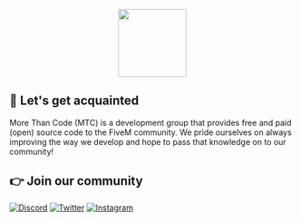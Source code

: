 <p align="center">
  <img width="120" src="https://i.imgur.com/iPYEhUW.png">
</p>

## 👋 Let's get acquainted
More Than Code (MTC) is a development group that provides free and paid (open) source code to the FiveM community. We pride ourselves on always improving the way we develop and hope to pass that knowledge on to our community!

## 👉 Join our community
[![Discord](https://img.shields.io/badge/Discord-5865F2?style=for-the-badge&logo=discord&logoColor=white)](https://discord.gg/tWMvPtq8uu)
[![Twitter](https://img.shields.io/badge/Twitter-1DA1F2?style=for-the-badge&logo=twitter&logoColor=white)](https://twitter.com/morethancodenl)
[![Instagram](https://img.shields.io/badge/Instagram-E4405F?style=for-the-badge&logo=instagram&logoColor=white)](https://twitter.com/morethancodenl)
